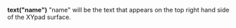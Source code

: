 <a name="text_xypad"></a>**text("name")** "name" will be the text that appears on the top right hand side of the XYpad surface.  

<!--UPDATE WIDGET_IN_CSOUND
    SIdent sprintf "text(\"TextOff %f\") ", rnd(100)
    SIdentifier strcat SIdentifier, SIdent
--->